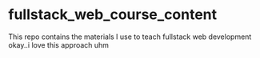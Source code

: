 # fullstack_web_course_content
This repo contains the materials I use to teach fullstack web development
okay..i love this approach 
uhm